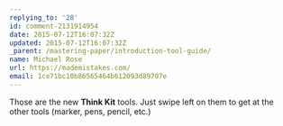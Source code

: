 ```yaml
---
replying_to: '28'
id: comment-2131914954
date: 2015-07-12T16:07:32Z
updated: 2015-07-12T16:07:32Z
_parent: /mastering-paper/introduction-tool-guide/
name: Michael Rose
url: https://mademistakes.com/
email: 1ce71bc10b86565464b612093d89707e
---
```


Those are the new **Think Kit** tools. Just swipe left on them to get at the
other tools (marker, pens, pencil, etc.)
